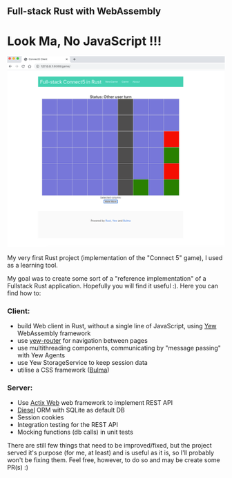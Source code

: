 ## Full-stack Rust with WebAssembly

# Look Ma, No JavaScript !!! 

![img.png](img.png)

My very first Rust project (implementation of the "Connect 5" game), I used as a learning tool.

My goal was to create some sort of a "reference implementation" of a Fullstack Rust application. Hopefully you will find it useful :).
Here you can find how to:
### Client:
- build Web client in Rust, without a single line of JavaScript, using  [Yew](https://github.com/yewstack/yew) WebAssembly framework
- use [yew-router](https://github.com/yewstack/yew/tree/master/packages/yew-router) for navigation between pages
- use multithreading components, communicating by "message passing" with Yew Agents
- use Yew StorageService to keep session data
- utilise a CSS framework ([Bulma](https://bulma.io))

### Server:
- Use [Actix Web](https://github.com/actix/actix-web) web framework to implement REST API
- [Diesel](https://diesel.rs) ORM with SQLite as default DB 
- Session cookies
- Integration testing for the REST API
- Mocking functions (db calls) in unit tests 


There are still few things that need to be improved/fixed, but the project served it's purpose (for me, at least) and is useful as it is, so I'll probably won't be fixing them. Feel free, however, to do so and may be create some PR(s) :)
